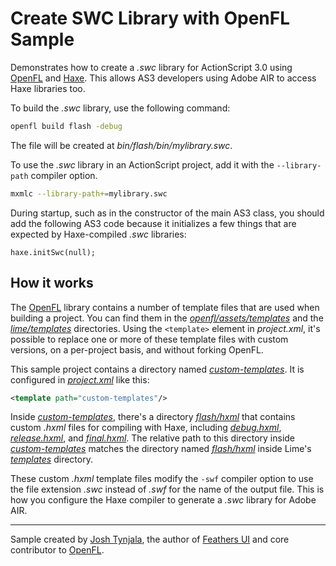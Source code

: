 # Create SWC Library with OpenFL Sample

Demonstrates how to create a _.swc_ library for ActionScript 3.0 using [OpenFL](https://openfl.org/) and [Haxe](https://haxe.org/). This allows AS3 developers using Adobe AIR to access Haxe libraries too.

To build the _.swc_ library, use the following command:

```sh
openfl build flash -debug
```

The file will be created at _bin/flash/bin/mylibrary.swc_.

To use the _.swc_ library in an ActionScript project, add it with the `--library-path` compiler option.

```sh
mxmlc --library-path+=mylibrary.swc
```

During startup, such as in the constructor of the main AS3 class, you should add the following AS3 code because it initializes a few things that are expected by Haxe-compiled _.swc_ libraries:

```as3
haxe.initSwc(null);
```

## How it works

The [OpenFL](https://openfl.org) library contains a number of template files that are used when building a project. You can find them in the [_openfl/assets/templates_](https://github.com/openfl/openfl/tree/develop/assets/templates) and the [_lime/templates_](https://github.com/openfl/lime/tree/develop/templates) directories. Using the `<template>` element in _project.xml_, it's possible to replace one or more of these template files with custom versions, on a per-project basis, and without forking OpenFL.

This sample project contains a directory named [_custom-templates_](https://github.com/joshtynjala/openfl-swc-sample/tree/master/custom-templates). It is configured in [_project.xml_](https://github.com/joshtynjala/openfl-swc-sample/tree/master/project.xml) like this:

```xml
<template path="custom-templates"/>
```

Inside [_custom-templates_](https://github.com/joshtynjala/openfl-swc-sample/tree/master/custom-templates), there's a directory [_flash/hxml_](https://github.com/joshtynjala/openfl-swc-sample/tree/master/custom-templates/flash/hxml/) that contains custom _.hxml_ files for compiling with Haxe, including [_debug.hxml_](https://github.com/joshtynjala/openfl-swc-sample/tree/master/custom-templates/flash/hxml/debug.hxml), [_release.hxml_](https://github.com/joshtynjala/openfl-swc-sample/tree/master/custom-templates/flash/hxml/release.hxml), and [_final.hxml_](https://github.com/joshtynjala/openfl-swc-sample/tree/master/custom-templates/flash/hxml/final.hxml). The relative path to this directory inside [_custom-templates_](https://github.com/joshtynjala/openfl-swc-sample/tree/master/custom-templates) matches the directory named [_flash/hxml_](https://github.com/openfl/lime/tree/develop/templates/flash/hxml) inside Lime's [_templates_](https://github.com/openfl/lime/tree/develop/templates) directory.

These custom _.hxml_ template files modify the `-swf` compiler option to use the file extension _.swc_ instead of _.swf_ for the name of the output file. This is how you configure the Haxe compiler to generate a _.swc_ library for Adobe AIR.

---

Sample created by [Josh Tynjala](https://github.com/sponsors/joshtynjala), the author of [Feathers UI](https://feathersui.com/) and core contributor to [OpenFL](https://openfl.org/).
